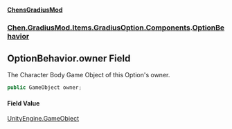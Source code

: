 
#### [ChensGradiusMod](./index 'index')

### [Chen.GradiusMod.Items.GradiusOption.Components](./3b19l5ocTqQsEH2QAbTnXQ 'Chen.GradiusMod.Items.GradiusOption.Components').[OptionBehavior](./cwz-G2wxzba4Id7zOi0Rig 'Chen.GradiusMod.Items.GradiusOption.Components.OptionBehavior')

## OptionBehavior.owner Field
The Character Body Game Object of this Option's owner.  
```csharp
public GameObject owner;
```

#### Field Value
[UnityEngine.GameObject](https://docs.microsoft.com/en-us/dotnet/api/UnityEngine.GameObject 'UnityEngine.GameObject')  
